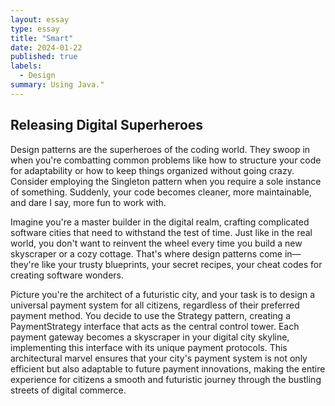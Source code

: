 ```yaml
---
layout: essay
type: essay
title: "Smart"
date: 2024-01-22
published: true
labels:
  - Design
summary: Using Java."
---
```

## Releasing Digital Superheroes
  Design patterns are the superheroes of the coding world. They swoop in when you're combatting common problems like how to structure your code for adaptability or how to keep things organized without going crazy. Consider employing the Singleton pattern when you require a sole instance of something. Suddenly, your code becomes cleaner, more maintainable, and dare I say, more fun to work with. 

Imagine you're a master builder in the digital realm, crafting complicated software cities that need to withstand the test of time. Just like in the real world, you don't want to reinvent the wheel every time you build a new skyscraper or a cozy cottage. That's where design patterns come in—they're like your trusty blueprints, your secret recipes, your cheat codes for creating software wonders.

Picture you're the architect of a futuristic city, and your task is to design a universal payment system for all citizens, regardless of their preferred payment method. You decide to use the Strategy pattern, creating a PaymentStrategy interface that acts as the central control tower. Each payment gateway becomes a skyscraper in your digital city skyline, implementing this interface with its unique payment protocols. This architectural marvel ensures that your city's payment system is not only efficient but also adaptable to future payment innovations, making the entire experience for citizens a smooth and futuristic journey through the bustling streets of digital commerce.


